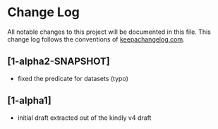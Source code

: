 # Change Log
All notable changes to this project will be documented in this file. This change log follows the conventions of [keepachangelog.com](http://keepachangelog.com/).

## [1-alpha2-SNAPSHOT]
- fixed the predicate for datasets (typo)

## [1-alpha1]
- initial draft extracted out of the kindly v4 draft
